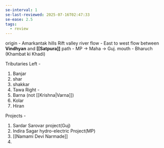 ```yaml
---
se-interval: 1
se-last-reviewed: 2025-07-16T02:47:33
se-ease: 2.5
tags:
  - review
---
```

origin - Amarkantak hills
Rift valley river
flow - East to west
flow between **Vindhyan** and **[[Satpura]]**
path - MP -> Maha -> Guj.
mouth - Bharuch (Khambat ki Khadi)

Tributaries
Left - 
1. Banjar
2. shar
3. shakkar
4. Tawa
Right - 
1. Barna (not [[Krishna|Varna]])
2. Kolar
3. Hiran

Projects - 
1. Sardar Sarovar project(Guj)
2. Indira Sagar hydro-electric Project(MP)
3. [[Namami Devi Narmade]]
4. 
